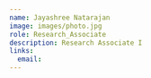 ```yaml
---
name: Jayashree Natarajan
image: images/photo.jpg
role: Research_Associate
description: Research Associate I
links:
  email: 
---
```


